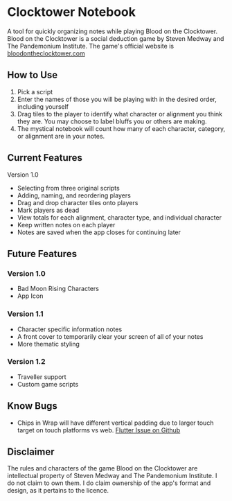 # Clocktower Notebook

A tool for quickly organizing notes while playing Blood on the Clocktower.
Blood on the Clocktower is a social deduction game by Steven Medway and The Pandemonium Institute. The game's official website is [bloodontheclocktower.com](https://bloodontheclocktower.com/)

## How to Use

1. Pick a script
2. Enter the names of those you will be playing with in the desired order, including yourself
3. Drag tiles to the player to identify what character or alignment you think they are. You may choose to label bluffs you or others are making.
4. The mystical notebook will count how many of each character, category, or alignment are in your notes.

## Current Features

Version 1.0

* Selecting from three original scripts
* Adding, naming, and reordering players
* Drag and drop character tiles onto players
* Mark players as dead
* View totals for each alignment, character type, and individual character
* Keep written notes on each player
* Notes are saved when the app closes for continuing later

## Future Features

### Version 1.0
* Bad Moon Rising Characters
* App Icon

### Version 1.1
* Character specific information notes
* A front cover to temporarily clear your screen of all of your notes
* More thematic styling

### Version 1.2
* Traveller support
* Custom game scripts

## Know Bugs
* Chips in Wrap will have different vertical padding due to larger touch target on touch platforms vs web. [Flutter Issue on Github](https://github.com/flutter/flutter/issues/67797)

## Disclaimer
The rules and characters of the game Blood on the Clocktower are intellectual property of Steven Medway and The Pandemonium Institute. I do not claim to own them. I do claim ownership of the app's format and design, as it pertains to the licence.